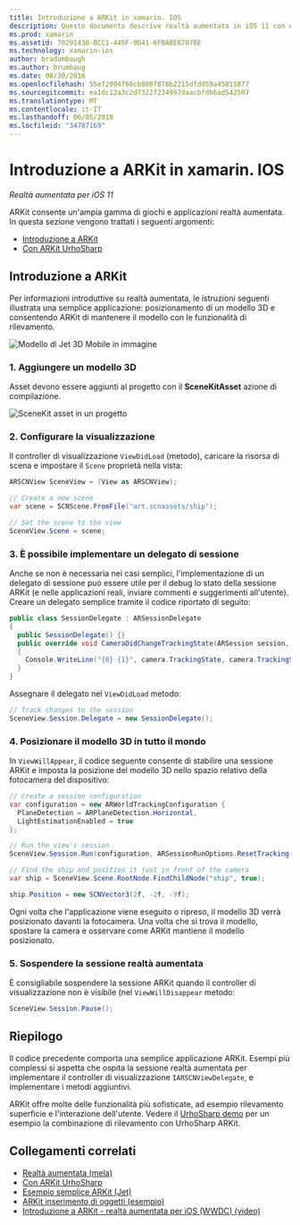 ```yaml
---
title: Introduzione a ARKit in xamarin. IOS
description: Questo documento descrive realtà aumentata in iOS 11 con ARKit. Illustra come aggiungere un modello 3D per un'app, configurare la visualizzazione, implementare un delegato di sessione, posizionare il modello 3D nel mondo e sospendere la sessione realtà aumentata.
ms.prod: xamarin
ms.assetid: 70291430-BCC1-445F-9D41-6FBABE87078E
ms.technology: xamarin-ios
author: bradumbaugh
ms.author: brumbaug
ms.date: 08/30/2016
ms.openlocfilehash: 55ef2004f66cb808f878b2215dfdd59a45015877
ms.sourcegitcommit: ea1dc12a3c2d7322f234997daacbfdb6ad542507
ms.translationtype: MT
ms.contentlocale: it-IT
ms.lasthandoff: 06/05/2018
ms.locfileid: "34787169"
---
```

# <a name="introduction-to-arkit-in-xamarinios"></a>Introduzione a ARKit in xamarin. IOS

_Realtà aumentata per iOS 11_

ARKit consente un'ampia gamma di giochi e applicazioni realtà aumentata. In questa sezione vengono trattati i seguenti argomenti:

- [Introduzione a ARKit](#gettingstarted)
- [Con ARKit UrhoSharp](urhosharp.md)

<a name="gettingstarted" />

## <a name="getting-started-with-arkit"></a>Introduzione a ARKit

Per informazioni introduttive su realtà aumentata, le istruzioni seguenti illustrata una semplice applicazione: posizionamento di un modello 3D e consentendo ARKit di mantenere il modello con le funzionalità di rilevamento.

![Modello di Jet 3D Mobile in immagine](images/jet-sml.png)

### <a name="1-add-a-3d-model"></a>1. Aggiungere un modello 3D

Asset devono essere aggiunti al progetto con il **SceneKitAsset** azione di compilazione.

![SceneKit asset in un progetto](images/scene-assets.png)


### <a name="2-configure-the-view"></a>2. Configurare la visualizzazione

Il controller di visualizzazione `ViewDidLoad` (metodo), caricare la risorsa di scena e impostare il `Scene` proprietà nella vista:

```csharp
ARSCNView SceneView = (View as ARSCNView);

// Create a new scene
var scene = SCNScene.FromFile("art.scnassets/ship");

// Set the scene to the view
SceneView.Scene = scene;
```

### <a name="3-optionally-implement-a-session-delegate"></a>3. È possibile implementare un delegato di sessione

Anche se non è necessaria nei casi semplici, l'implementazione di un delegato di sessione può essere utile per il debug lo stato della sessione ARKit (e nelle applicazioni reali, inviare commenti e suggerimenti all'utente). Creare un delegato semplice tramite il codice riportato di seguito:

```csharp
public class SessionDelegate : ARSessionDelegate
{
  public SessionDelegate() {}
  public override void CameraDidChangeTrackingState(ARSession session, ARCamera camera)
  {
    Console.WriteLine("{0} {1}", camera.TrackingState, camera.TrackingStateReason);
  }
}
```

Assegnare il delegato nel `ViewDidLoad` metodo:

```csharp
// Track changes to the session
SceneView.Session.Delegate = new SessionDelegate();
```

### <a name="4-position-the-3d-model-in-the-world"></a>4. Posizionare il modello 3D in tutto il mondo

In `ViewWillAppear`, il codice seguente consente di stabilire una sessione ARKit e imposta la posizione del modello 3D nello spazio relativo della fotocamera del dispositivo:

```csharp
// Create a session configuration
var configuration = new ARWorldTrackingConfiguration {
  PlaneDetection = ARPlaneDetection.Horizontal,
  LightEstimationEnabled = true
};

// Run the view's session
SceneView.Session.Run(configuration, ARSessionRunOptions.ResetTracking);

// Find the ship and position it just in front of the camera
var ship = SceneView.Scene.RootNode.FindChildNode("ship", true);

ship.Position = new SCNVector3(2f, -2f, -9f);
```

Ogni volta che l'applicazione viene eseguito o ripreso, il modello 3D verrà posizionato davanti la fotocamera. Una volta che si trova il modello, spostare la camera e osservare come ARKit mantiene il modello posizionato.

### <a name="5-pause-the-augmented-reality-session"></a>5. Sospendere la sessione realtà aumentata

È consigliabile sospendere la sessione ARKit quando il controller di visualizzazione non è visibile (nel `ViewWillDisappear` metodo:

```csharp
SceneView.Session.Pause();
```

## <a name="summary"></a>Riepilogo

Il codice precedente comporta una semplice applicazione ARKit. Esempi più complessi si aspetta che ospita la sessione realtà aumentata per implementare il controller di visualizzazione `IARSCNViewDelegate`, e implementare i metodi aggiuntivi.

ARKit offre molte delle funzionalità più sofisticate, ad esempio rilevamento superficie e l'interazione dell'utente. Vedere il [UrhoSharp demo](urhosharp.md) per un esempio la combinazione di rilevamento con UrhoSharp ARKit.


## <a name="related-links"></a>Collegamenti correlati

- [Realtà aumentata (mela)](https://developer.apple.com/arkit/)
- [Con ARKit UrhoSharp](urhosharp.md)
- [Esempio semplice ARKit (Jet)](https://developer.xamarin.com/samples/monotouch/ios11/ARKitSample/)
- [ARKit inserimento di oggetti (esempio)](https://developer.xamarin.com/samples/monotouch/ios11/ARKitPlacingObjects/)
- [Introduzione a ARKit - realtà aumentata per iOS (WWDC) (video)](https://developer.apple.com/videos/play/wwdc2017/602/)
